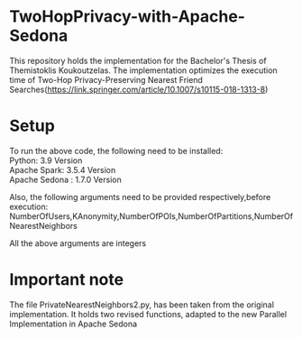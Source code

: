 # TwoHopPrivacy-with-Apache-Sedona
This repository holds the implementation for the Bachelor's Thesis of Themistoklis Koukoutzelas. The implementation optimizes the execution time of Two-Hop Privacy-Preserving Nearest Friend Searches(https://link.springer.com/article/10.1007/s10115-018-1313-8)

# Setup
To run the above code, the following need to be installed: <br />
Python: 3.9 Version <br />
Apache Spark: 3.5.4 Version <br />
Apache Sedona : 1.7.0 Version

Also, the following arguments need to be provided respectively,before execution: NumberOfUsers,KAnonymity,NumberOfPOIs,NumberOfPartitions,NumberOfNearestNeighbors <br />

All the above arguments are integers

# Important note
The file PrivateNearestNeighbors2.py, has been taken from the original implementation. It holds two revised functions, adapted to the new Parallel Implementation in Apache Sedona
